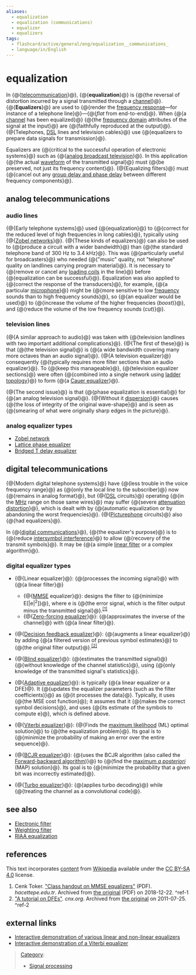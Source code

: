 ```yaml
---
aliases:
  - equalization
  - equalization (communications)
  - equalizer
  - equalizers
tags:
  - flashcard/active/general/eng/equalization__communications_
  - language/in/English
---
```


# equalization

In {@{[telecommunication](telecommunication.md)}@}, {@{__equalization__}@} is {@{the reversal of distortion incurred by a signal transmitted through a [channel](channel%20(communications).md)}@}. {@{__Equalizers__}@} are used to {@{render the [frequency response](frequency%20response.md)—for instance of a telephone line}@}—<!-- markdown separator -->{@{_flat_ from end-to-end}@}. When {@{a [channel](communication%20channel.md) has been equalized}@} {@{the [frequency domain](frequency%20domain.md) attributes of the signal at the input}@} are {@{faithfully reproduced at the output}@}. {@{Telephones, [DSL](DSL.md) lines and television cables}@} use {@{equalizers to prepare data signals for transmission}@}. <!--SR:!2025-11-18,59,310!2025-11-20,61,310!2025-11-15,57,310!2025-11-13,55,310!2025-11-13,55,310!2025-09-21,16,290!2025-09-21,16,290!2025-11-22,63,310!2025-11-13,55,310!2025-11-15,57,310!2025-09-21,16,290-->

Equalizers are {@{critical to the successful operation of electronic systems}@} such as {@{[analog broadcast television](analog%20television.md)}@}. In this application {@{the actual [waveform](waveform.md) of the transmitted signal}@} must {@{be preserved, not just its frequency content}@}. {@{Equalizing filters}@} must {@{cancel out any [group delay and phase delay](group%20delay%20and%20phase%20delay.md) between different frequency components}@}. <!--SR:!2025-11-16,58,310!2025-09-21,16,290!2025-11-17,58,310!2025-11-16,58,310!2025-11-12,54,310!2025-11-15,57,310-->

## analog telecommunications

### audio lines

{@{Early telephone systems}@} used {@{equalization}@} to {@{correct for the reduced level of high frequencies in long cables}@}, typically using {@{[Zobel networks](Zobel%20network.md)}@}. {@{These kinds of equalizers}@} can also be used to {@{produce a circuit with a wider bandwidth}@} than {@{the standard telephone band of 300 Hz to 3.4 kHz}@}. This was {@{particularly useful for broadcasters}@} who needed {@{"music" quality, not "telephone" quality on landlines carrying program material}@}. It is necessary to {@{remove or cancel any [loading coils](loading%20coil.md) in the line}@} before {@{equalization can be successful}@}. Equalization was also applied to {@{correct the response of the transducers}@}, for example, {@{a particular [microphone](microphone.md)}@} might be {@{more sensitive to low [frequency](frequency.md) sounds than to high frequency sounds}@}, so {@{an equalizer would be used}@} to {@{increase the volume of the higher frequencies \(_boost_\)}@}, and {@{reduce the volume of the low frequency sounds \(_cut_\)}@}. <!--SR:!2025-11-14,56,310!2025-09-21,16,290!2025-11-14,56,310!2025-10-31,42,290!2025-09-21,16,290!2025-11-14,56,310!2025-09-21,16,290!2025-11-13,55,310!2025-11-14,56,310!2025-09-21,16,290!2025-09-21,16,290!2025-11-15,57,310!2025-09-21,16,290!2025-11-12,54,310!2025-11-14,56,310!2025-11-15,57,310!2025-11-22,63,310-->

### television lines

{@{A similar approach to audio}@} was taken with {@{television landlines with two important additional complications}@}. {@{The first of these}@} is that {@{the television signal}@} is {@{a wide bandwidth covering many more octaves than an audio signal}@}. {@{A television equalizer}@} consequently {@{typically requires more filter sections than an audio equalizer}@}. To {@{keep this manageable}@}, {@{television equalizer sections}@} were often {@{combined into a single network using [ladder topology](ladder%20topology.md#ladder%20topologies)}@} to form {@{a [Cauer equalizer](Cauer%20equaliser.md#Cauer%20equaliser)}@}. <!--SR:!2025-11-13,55,310!2025-09-21,16,290!2025-11-16,58,310!2025-11-12,54,310!2025-11-14,56,310!2025-11-13,55,310!2025-11-20,61,310!2025-11-16,58,310!2025-11-21,62,310!2025-09-21,16,290!2025-11-21,62,310-->

{@{The second issue}@} is that {@{phase equalization is essential}@} for {@{an analog television signal}@}. {@{Without it [dispersion](material%20dispersion.md)}@} causes {@{the loss of integrity of the original wave-shape}@} and is seen as {@{smearing of what were originally sharp edges in the picture}@}. <!--SR:!2025-11-22,63,310!2025-11-16,58,310!2025-09-21,16,290!2025-11-12,54,310!2025-09-21,16,290!2025-10-22,37,290-->

### analog equalizer types

- [Zobel network](Zobel%20network.md)
- [Lattice phase equalizer](lattice%20phase%20equalizer.md)
- [Bridged T delay equalizer](bridged%20T%20delay%20equalizer.md)

## digital telecommunications

{@{Modern digital telephone systems}@} have {@{less trouble in the voice frequency range}@} as {@{only the local line to the subscriber}@} now {@{remains in analog format}@}, but {@{[DSL](digital%20subscriber%20line.md) circuits}@} operating {@{in the [MHz](megahertz.md) range on those same wires}@} may suffer {@{severe [attenuation distortion](attenuation%20distortion.md)}@}, which is dealt with by {@{automatic equalization or by abandoning the worst frequencies}@}. {@{[Picturephone](videophone.md) circuits}@} also {@{had equalizers}@}. <!--SR:!2025-11-12,54,310!2025-11-21,62,310!2025-11-16,58,310!2025-09-21,16,290!2025-11-16,58,310!2025-11-12,54,310!2025-11-22,63,310!2025-11-19,60,310!2025-09-21,16,290!2025-09-21,16,290-->

In {@{[digital communications](digital%20communications.md)}@}, {@{the equalizer's purpose}@} is to {@{reduce [intersymbol interference](intersymbol%20interference.md)}@} to allow {@{recovery of the transmit symbols}@}. It may be {@{a simple [linear filter](linear%20filter.md) or a complex algorithm}@}. <!--SR:!2025-09-21,16,290!2025-09-21,16,290!2025-09-21,16,290!2025-11-20,61,310!2025-11-21,62,310-->

### digital equalizer types

- {@{Linear equalizer}@}: {@{processes the incoming signal}@} with {@{a linear filter}@}
  - {@{[MMSE](minimum%20mean%20square%20error.md) equalizer}@}: designs the filter to {@{minimize E\[\|e\|<sup>2</sup>\]}@}, where e is {@{the error signal, which is the filter output minus the transmitted signal}@}.<sup>[\[1\]](#^ref-1)</sup>
  - {@{[Zero-forcing equalizer](zero-forcing%20equalizer.md)}@}: {@{approximates the inverse of the channel}@} with {@{a linear filter}@}. <!--SR:!2025-11-22,63,310!2025-09-21,16,290!2025-11-20,61,310!2025-09-21,16,290!2025-11-12,54,310!2025-11-22,63,310!2025-11-15,57,310!2025-11-14,56,310!2025-09-21,16,290-->

- {@{[Decision feedback equalizer](decision%20feedback%20equalizer.md)}@}: {@{augments a linear equalizer}@} by adding {@{a filtered version of previous symbol estimates}@} to {@{the original filter output}@}.<sup>[\[2\]](#^ref-2)</sup> <!--SR:!2025-09-21,16,290!2025-11-15,57,310!2025-11-15,57,310!2025-09-21,16,290-->

- {@{[Blind equalizer](blind%20equalization.md)}@}: {@{estimates the transmitted signal}@} {@{without knowledge of the channel statistics}@}, using {@{only knowledge of the transmitted signal's statistics}@}. <!--SR:!2025-11-12,54,310!2025-11-14,56,310!2025-09-21,16,290!2025-11-20,61,310-->

- {@{[Adaptive equalizer](adaptive%20equalizer.md)}@}: is typically {@{a linear equalizer or a DFE}@}. It {@{updates the equalizer parameters \(such as the filter coefficients\)}@} as {@{it processes the data}@}. Typically, it uses {@{the MSE cost function}@}; it assumes that it {@{makes the correct symbol decisions}@}, and uses {@{its estimate of the symbols to compute e}@}, which is defined above. <!--SR:!2025-11-16,58,310!2025-11-19,60,310!2025-11-21,62,310!2025-11-22,63,310!2025-11-22,63,310!2025-09-21,16,290!2025-11-22,63,310-->

- {@{[Viterbi equalizer](Viterbi%20algorithm.md)}@}: {@{Finds the [maximum likelihood](maximum%20likelihood.md) \(ML\) optimal solution}@} to {@{the equalization problem}@}. Its goal is to {@{minimize the probability of making an error over the entire sequence}@}. <!--SR:!2025-11-13,55,310!2025-09-21,16,290!2025-11-13,55,310!2025-11-20,61,310-->

- {@{[BCJR equalizer](BCJR.md)}@}: {@{uses the BCJR algorithm \(also called the [Forward-backward algorithm](forward-backward%20algorithm.md)\)}@} to {@{find the [maximum _a posteriori_](maximum%20a%20posteriori.md) \(MAP\) solution}@}. Its goal is to {@{minimize the probability that a given bit was incorrectly estimated}@}. <!--SR:!2025-11-20,61,310!2025-11-21,62,310!2025-11-21,62,310!2025-11-20,61,310-->

- {@{[Turbo equalizer](turbo%20equalizer.md)}@}: {@{applies turbo decoding}@} while {@{treating the channel as a convolutional code}@}. <!--SR:!2025-11-20,61,310!2025-11-14,56,310!2025-11-21,62,310-->

## see also

- [Electronic filter](electronic%20filter.md)
- [Weighting filter](weighting%20filter.md)
- [RIAA equalization](RIAA%20equalization.md)

## references

This text incorporates [content](https://en.wikipedia.org/wiki/equalization_(communications)) from [Wikipedia](Wikipedia.md) available under the [CC BY-SA 4.0](https://creativecommons.org/licenses/by-sa/4.0/) license.

1. <a id="CITEREFCenk Toker"></a> Cenk Toker. ["Class handout on MMSE equalizers"](https://web.archive.org/web/20181222165508/http://ee.hacettepe.edu.tr/~toker/equalizers.pdf) \(PDF\). _hacettepe.edu.tr_. Archived from [the original](http://ee.hacettepe.edu.tr/~toker/equalizers.pdf) \(PDF\) on 2018-12-22. <a id="^ref-1"></a>^ref-1
2. ["A tutorial on DFEs"](https://web.archive.org/web/20110725183902/http://cnx.org/content/m15524/latest/). _cnx.org_. Archived from [the original](http://cnx.org/content/m15524/latest/) on 2011-07-25. <a id="^ref-2"></a>^ref-2

## external links

- [Interactive demonstration of various linear and non-linear equalizers](http://webdemo.inue.uni-stuttgart.de/webdemos/02_lectures/communication_3/equalization/)
- [Interactive demonstration of a Viterbi equalizer](http://webdemo.inue.uni-stuttgart.de/webdemos/02_lectures/communication_3/mlse_viterbi/)

> [Category](https://en.wikipedia.org/wiki/Help:Category):
>
> - [Signal processing](https://en.wikipedia.org/wiki/Category:Signal%20processing)
